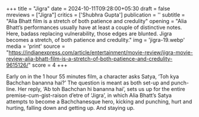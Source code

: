 +++
title = "Jigra"
date = 2024-10-11T09:28:00+05:30
draft = false
mreviews = ["Jigra"]
critics = ['Shubhra Gupta']
publication = ''
subtitle = "Alia Bhatt film is a stretch of both patience and credulity"
opening = "Alia Bhatt’s performances usually have at least a couple of distinctive notes. Here, badass replacing vulnerability, those edges are blunted. Jigra becomes a stretch, of both patience and credulity."
img = 'jigra-19.webp'
media = 'print'
source = "https://indianexpress.com/article/entertainment/movie-review/jigra-movie-review-alia-bhatt-film-is-a-stretch-of-both-patience-and-credulity-9615126/"
score = 4
+++

Early on in the 1 hour 55 minutes film, a character asks Satya, ‘Toh kya Bachchan bananna hai?’ The question is meant as both set-up and punch-line. Her reply, ‘Ab toh Bachchan hi bananna hai’, sets us up for the entire premise-cum-gist-raison d’etre of ‘Jigra’, in which Alia Bhatt’s Satya attempts to become a Bachchanesque hero, kicking and punching, hurt and hurting, falling down and getting up. And staying up.
